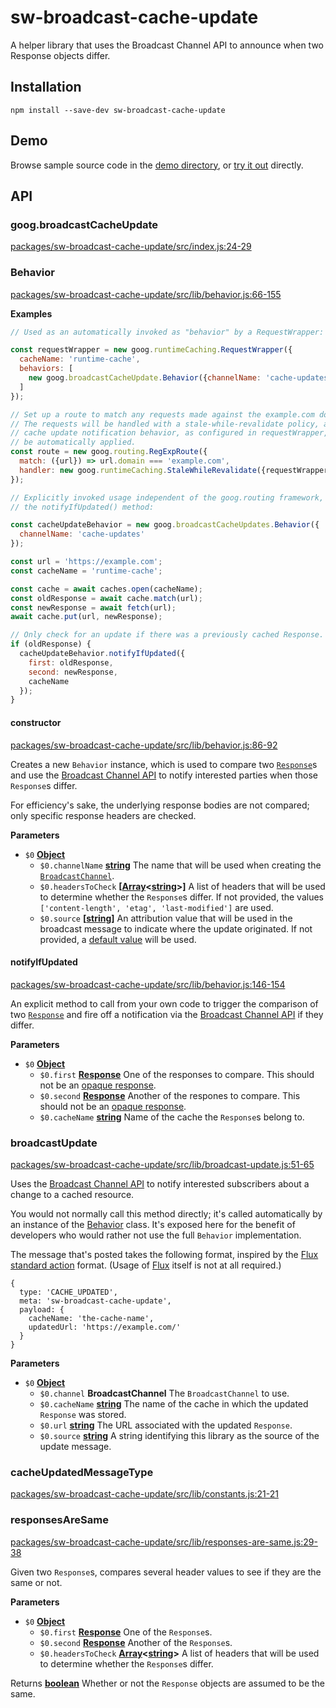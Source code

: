# sw-broadcast-cache-update

A helper library that uses the Broadcast Channel API to announce when two Response objects differ.

## Installation

`npm install --save-dev sw-broadcast-cache-update`

## Demo

Browse sample source code in the [demo directory](https://github.com/GoogleChrome/sw-helpers/tree/master/packages/sw-broadcast-cache-update/demo), or
[try it out](https://googlechrome.github.io/sw-helpers/sw-broadcast-cache-update/demo/) directly.

## API

<!-- Generated by documentation.js. Update this documentation by updating the source code. -->

### goog.broadcastCacheUpdate

[packages/sw-broadcast-cache-update/src/index.js:24-29](https://github.com/GoogleChrome/sw-helpers/blob/22ad29135f05f0599df57de01f1556af6218e47d/packages/sw-broadcast-cache-update/src/index.js#L24-L29 "Source code on GitHub")

### Behavior

[packages/sw-broadcast-cache-update/src/lib/behavior.js:66-155](https://github.com/GoogleChrome/sw-helpers/blob/22ad29135f05f0599df57de01f1556af6218e47d/packages/sw-broadcast-cache-update/src/lib/behavior.js#L66-L155 "Source code on GitHub")

**Examples**

```javascript
// Used as an automatically invoked as "behavior" by a RequestWrapper:

const requestWrapper = new goog.runtimeCaching.RequestWrapper({
  cacheName: 'runtime-cache',
  behaviors: [
    new goog.broadcastCacheUpdate.Behavior({channelName: 'cache-updates'})
  ]
});

// Set up a route to match any requests made against the example.com domain.
// The requests will be handled with a stale-while-revalidate policy, and the
// cache update notification behavior, as configured in requestWrapper, will
// be automatically applied.
const route = new goog.routing.RegExpRoute({
  match: ({url}) => url.domain === 'example.com',
  handler: new goog.runtimeCaching.StaleWhileRevalidate({requestWrapper})
});
```

```javascript
// Explicitly invoked usage independent of the goog.routing framework, via
// the notifyIfUpdated() method:

const cacheUpdateBehavior = new goog.broadcastCacheUpdates.Behavior({
  channelName: 'cache-updates'
});

const url = 'https://example.com';
const cacheName = 'runtime-cache';

const cache = await caches.open(cacheName);
const oldResponse = await cache.match(url);
const newResponse = await fetch(url);
await cache.put(url, newResponse);

// Only check for an update if there was a previously cached Response.
if (oldResponse) {
  cacheUpdateBehavior.notifyIfUpdated({
    first: oldResponse,
    second: newResponse,
    cacheName
  });
}
```

#### constructor

[packages/sw-broadcast-cache-update/src/lib/behavior.js:86-92](https://github.com/GoogleChrome/sw-helpers/blob/22ad29135f05f0599df57de01f1556af6218e47d/packages/sw-broadcast-cache-update/src/lib/behavior.js#L86-L92 "Source code on GitHub")

Creates a new `Behavior` instance, which is used to compare two
[`Response`](https://developer.mozilla.org/en-US/docs/Web/API/Response)s
and use the [Broadcast Channel API](https://developers.google.com/web/updates/2016/09/broadcastchannel)
to notify interested parties when those `Response`s differ.

For efficiency's sake, the underlying response bodies are not compared;
only specific response headers are checked.

**Parameters**

-   `$0` **[Object](https://developer.mozilla.org/en-US/docs/Web/JavaScript/Reference/Global_Objects/Object)** 
    -   `$0.channelName` **[string](https://developer.mozilla.org/en-US/docs/Web/JavaScript/Reference/Global_Objects/String)** The name that will be used when creating the
               [`BroadcastChannel`](https://developer.mozilla.org/en-US/docs/Web/API/BroadcastChannel/BroadcastChannel).
    -   `$0.headersToCheck` **\[[Array](https://developer.mozilla.org/en-US/docs/Web/JavaScript/Reference/Global_Objects/Array)&lt;[string](https://developer.mozilla.org/en-US/docs/Web/JavaScript/Reference/Global_Objects/String)>]** A list of headers that will be
               used to determine whether the `Response`s differ. If not provided,
               the values `['content-length', 'etag', 'last-modified']` are used.
    -   `$0.source` **\[[string](https://developer.mozilla.org/en-US/docs/Web/JavaScript/Reference/Global_Objects/String)]** An attribution value that will be used in the
               broadcast message to indicate where the update originated. If not
               provided, a
               [default value](constants#defaultSource) will be used.

#### notifyIfUpdated

[packages/sw-broadcast-cache-update/src/lib/behavior.js:146-154](https://github.com/GoogleChrome/sw-helpers/blob/22ad29135f05f0599df57de01f1556af6218e47d/packages/sw-broadcast-cache-update/src/lib/behavior.js#L146-L154 "Source code on GitHub")

An explicit method to call from your own code to trigger the comparison of
two [`Response`](https://developer.mozilla.org/en-US/docs/Web/API/Response)
and fire off a notification via the
[Broadcast Channel API](https://developers.google.com/web/updates/2016/09/broadcastchannel)
if they differ.

**Parameters**

-   `$0` **[Object](https://developer.mozilla.org/en-US/docs/Web/JavaScript/Reference/Global_Objects/Object)** 
    -   `$0.first` **[Response](https://developer.mozilla.org/en-US/docs/Web/Guide/HTML/HTML5)** One of the responses to compare.
               This should not be an [opaque response](http://stackoverflow.com/questions/39109789).
    -   `$0.second` **[Response](https://developer.mozilla.org/en-US/docs/Web/Guide/HTML/HTML5)** Another of the respones to compare.
               This should not be an [opaque response](http://stackoverflow.com/questions/39109789).
    -   `$0.cacheName` **[string](https://developer.mozilla.org/en-US/docs/Web/JavaScript/Reference/Global_Objects/String)** Name of the cache the `Response`s belong to.

### broadcastUpdate

[packages/sw-broadcast-cache-update/src/lib/broadcast-update.js:51-65](https://github.com/GoogleChrome/sw-helpers/blob/22ad29135f05f0599df57de01f1556af6218e47d/packages/sw-broadcast-cache-update/src/lib/broadcast-update.js#L51-L65 "Source code on GitHub")

Uses the [Broadcast Channel API](https://developers.google.com/web/updates/2016/09/broadcastchannel)
to notify interested subscribers about a change to a cached resource.

You would not normally call this method directly; it's called automatically
by an instance of the [Behavior](#behavior) class. It's exposed here for the
benefit of developers who would rather not use the full `Behavior`
implementation.

The message that's posted takes the following format, inspired by the
[Flux standard action](https://github.com/acdlite/flux-standard-action#introduction)
format. (Usage of [Flux](https://facebook.github.io/flux/) itself is not at
all required.)

    {
      type: 'CACHE_UPDATED',
      meta: 'sw-broadcast-cache-update',
      payload: {
        cacheName: 'the-cache-name',
        updatedUrl: 'https://example.com/'
      }
    }

**Parameters**

-   `$0` **[Object](https://developer.mozilla.org/en-US/docs/Web/JavaScript/Reference/Global_Objects/Object)** 
    -   `$0.channel` **BroadcastChannel** The `BroadcastChannel` to use.
    -   `$0.cacheName` **[string](https://developer.mozilla.org/en-US/docs/Web/JavaScript/Reference/Global_Objects/String)** The name of the cache in which the updated
               `Response` was stored.
    -   `$0.url` **[string](https://developer.mozilla.org/en-US/docs/Web/JavaScript/Reference/Global_Objects/String)** The URL associated with the updated `Response`.
    -   `$0.source` **[string](https://developer.mozilla.org/en-US/docs/Web/JavaScript/Reference/Global_Objects/String)** A string identifying this library as the source of
               the update message.

### cacheUpdatedMessageType

[packages/sw-broadcast-cache-update/src/lib/constants.js:21-21](https://github.com/GoogleChrome/sw-helpers/blob/22ad29135f05f0599df57de01f1556af6218e47d/packages/sw-broadcast-cache-update/src/lib/constants.js#L21-L21 "Source code on GitHub")

### responsesAreSame

[packages/sw-broadcast-cache-update/src/lib/responses-are-same.js:29-38](https://github.com/GoogleChrome/sw-helpers/blob/22ad29135f05f0599df57de01f1556af6218e47d/packages/sw-broadcast-cache-update/src/lib/responses-are-same.js#L29-L38 "Source code on GitHub")

Given two `Response`s, compares several header values to see if they are
the same or not.

**Parameters**

-   `$0` **[Object](https://developer.mozilla.org/en-US/docs/Web/JavaScript/Reference/Global_Objects/Object)** 
    -   `$0.first` **[Response](https://developer.mozilla.org/en-US/docs/Web/Guide/HTML/HTML5)** One of the `Response`s.
    -   `$0.second` **[Response](https://developer.mozilla.org/en-US/docs/Web/Guide/HTML/HTML5)** Another of the `Response`s.
    -   `$0.headersToCheck` **[Array](https://developer.mozilla.org/en-US/docs/Web/JavaScript/Reference/Global_Objects/Array)&lt;[string](https://developer.mozilla.org/en-US/docs/Web/JavaScript/Reference/Global_Objects/String)>** A list of headers that will be
               used to determine whether the `Response`s differ.

Returns **[boolean](https://developer.mozilla.org/en-US/docs/Web/JavaScript/Reference/Global_Objects/Boolean)** Whether or not the `Response` objects are assumed to be
        the same.

